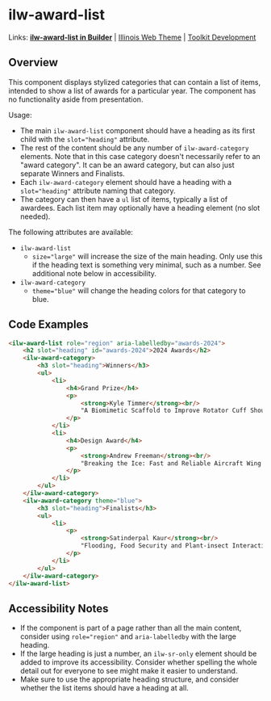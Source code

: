 # ilw-award-list

Links: **[ilw-award-list in Builder](https://builder3.toolkit.illinois.edu/component/ilw-award-list/index.html)** | 
[Illinois Web Theme](https://webtheme.illinois.edu/) | 
[Toolkit Development](https://github.com/web-illinois/toolkit-management)

## Overview

This component displays stylized categories that can contain a list of items, intended to show a list of awards for
a particular year. The component has no functionality aside from presentation.

Usage:

- The main `ilw-award-list` component should have a heading as its first child with the `slot="heading"` attribute.
- The rest of the content should be any number of `ilw-award-category` elements. Note that in this case category
  doesn't necessarily refer to an "award category". It can be an award category, but can also just separate Winners
  and Finalists.
- Each `ilw-award-category` element should have a heading with a `slot="heading"` attribute naming that category.
- The category can then have a `ul` list of items, typically a list of awardees. Each list item may optionally have
  a heading element (no slot needed).

The following attributes are available:

- `ilw-award-list`
  - `size="large"` will increase the size of the main heading. Only use this if the heading text is something very
    minimal, such as a number. See additional note below in accessibility.
- `ilw-award-category`
  - `theme="blue"` will change the heading colors for that category to blue.


## Code Examples

```html
<ilw-award-list role="region" aria-labelledby="awards-2024">
    <h2 slot="heading" id="awards-2024">2024 Awards</h2>
    <ilw-award-category>
        <h3 slot="heading">Winners</h3>
        <ul>
            <li>
                <h4>Grand Prize</h4>
                <p>
                    <strong>Kyle Timmer</strong><br/>
                    "A Biomimetic Scaffold to Improve Rotator Cuff Shoulder Repair" (Chemical & Biomolecular Engineering)
                </p>
            </li>
            <li>
                <h4>Design Award</h4>
                <p>
                    <strong>Andrew Freeman</strong><br/>
                    "Breaking the Ice: Fast and Reliable Aircraft Wing Deicing" (Electrical Engineering)
                </p>
            </li>
        </ul>
    </ilw-award-category>
    <ilw-award-category theme="blue">
        <h3 slot="heading">Finalists</h3>
        <ul>
            <li>
                <p>
                    <strong>Satinderpal Kaur</strong><br/>
                    "Flooding, Food Security and Plant-insect Interactions" (Entomology)
                </p>
            </li>
        </ul>
    </ilw-award-category>
</ilw-award-list>
```

## Accessibility Notes

- If the component is part of a page rather than all the main content, consider using `role="region"` and
  `aria-labelledby` with the large heading.
- If the large heading is just a number, an `ilw-sr-only` element should be added to improve its
  accessibility. Consider whether spelling the whole detail out for everyone to see might make it easier to
  understand.
- Make sure to use the appropriate heading structure, and consider whether the list items should have a
  heading at all.

